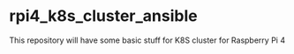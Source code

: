 # rpi4_k8s_cluster_ansible
This repository will have some basic stuff for K8S cluster for Raspberry Pi 4
